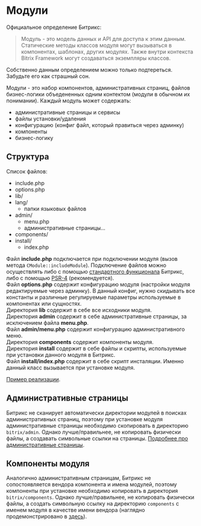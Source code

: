 # Модули

Официальное определение Битрикс:
> Модуль - это модель данных и API для доступа к этим данным. Статические методы классов модуля могут вызываться в компонентах, шаблонах, других модулях. Также внутри контекста Bitrix Framework могут создаваться экземпляры классов.

Собственно данным определением можно только подтереться. Забудьте его как страшный сон.

Модули - это набор компонентов, административных страниц, файлов бизнес-логики объедененных одним контектом (модули в обычном их понимании).
Каждый модуль может содержать:
- административные страницы и сервисы
- файлы установки/удаления
- конфигурацию (конфиг файл, который правиться через админку)
- компоненты
- бизнес-логику

## Структура

Список файлов:
- include.php
- options.php
- lib/
- lang/
  - папки языковых файлов
- admin/
  - menu.php
  - административные страницы...
- components/
- install/
  - index.php

Файл **include.php** подключается при подключении модуля (вызов метода `CModule::includeModule`). Подключение файлов можно осуществлять либо с помощью [стандартного функционала](https://dev.1c-bitrix.ru/api_d7/bitrix/main/loader/registerautoloadclasses.php) Битрикс, либо с помощью [PSR-4](https://www.php-fig.org/psr/psr-4/) (рекомендуется).  
Файл **options.php** содержит конфигурацию модуля (настройки модуля редактируемые через админку). В данный конфиг, нужно скидывать все константы и различные регулируемые параметры используемые в компонентах или сущностях.  
Директория **lib** содержит в себе все исходники модуля.  
Директория **admin** содержит в себе административные страницы, за исключением файла **menu.php**.  
Файл **admin/menu.php** содержит конфигурацию административного меню.  
Директория **components** содержит компоненты модуля.  
Директория **install** содержит в себе файлы и скрипты, используемые при установки данного модуля в Битрикс.  
Файл **install/index.php** содержит в себе скрипт инсталяции. Именно данный класс вызывается при установке модуля.

[Пример реализации](https://github.com/irpsv/bitrix-module/tree/master/src).

## Административные страницы

Битрикс не сканирует автоматически директории модулей в поисках административных страниц, поэтому при установке модуля административные страницы необходимо скопировать в директорию `bitrix/admin`.
Однако лучше/правильнее, не копировать физически файлы, а создавать символьные ссылки на страницы.
[Подробнее про административные страницы](admin-pages.md).

## Компоненты модуля

Аналогично административным страницам, Битрикс не сопостоявляется вендора компонента и имена модулей, поэтому компоненты при установке необходимо копировать в директория `bitrix/components`.
Однако лучше/правильнее, не копировать физически файлы, а создать символьную ссылку на директорию `components` с именем модуля в качестве имени вендора (наглядно продемонстрировано в [здесь](https://github.com/irpsv/bitrix-module/tree/master/src/install/index.php)).
